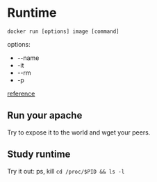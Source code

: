 # Runtime

`docker run [options] image [command]`

options:
 - --name
 - -it
 - --rm
 - -p

[reference](http://docs.docker.com/reference/run/)


## Run your apache

Try to expose it to the world and wget your peers.


## Study runtime

Try it out: ps, kill
`cd /proc/$PID && ls -l`
